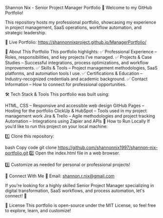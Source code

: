Shannon Nix - Senior Project Manager Portfolio
🚀 Welcome to my GitHub Portfolio!

This repository hosts my professional portfolio, showcasing my experience in project management, SaaS operations, workflow automation, and strategic leadership.

🔗 Live Portfolio: https://shannonnixproject.github.io/ManagerPortfolio/

📌 About This Portfolio
This portfolio highlights:
✅ Professional Experience – Roles, responsibilities, and key projects I’ve managed.
✅ Projects & Case Studies – Successful integrations, process optimizations, and workflow improvements.
✅ Skills & Tools – Project management methodologies, SaaS platforms, and automation tools I use.
✅ Certifications & Education – Industry-recognized credentials and academic background.
✅ Contact Information – How to connect for professional opportunities.

🛠 Tech Stack & Tools
This portfolio was built using:

HTML, CSS – Responsive and accessible web design
GitHub Pages – Hosting for the portfolio
ClickUp & HubSpot – Tools used in my project management work
Jira & Trello – Agile methodologies and project tracking
Automation – Integrations using Zapier and APIs
🚀 How to Run Locally
If you’d like to run this project on your local machine:

1️⃣ Clone this repository:

bash
Copy code
git clone https://github.com/shannonnix1997/shannon-nix-portfolio.git
2️⃣ Open the index.html file in a web browser.

3️⃣ Customize as needed for personal or professional projects!

📩 Connect With Me
📧 Email: shannon.r.nix@gmail.com


If you're looking for a highly skilled Senior Project Manager specializing in digital transformation, SaaS workflows, and process automation, let's connect! 🚀

📌 License
This portfolio is open-source under the MIT License, so feel free to explore, learn, and customize!

